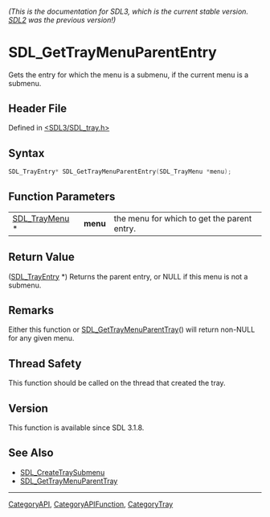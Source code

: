 ###### (This is the documentation for SDL3, which is the current stable version. [SDL2](https://wiki.libsdl.org/SDL2/) was the previous version!)
# SDL_GetTrayMenuParentEntry

Gets the entry for which the menu is a submenu, if the current menu is a submenu.

## Header File

Defined in [<SDL3/SDL_tray.h>](https://github.com/libsdl-org/SDL/blob/main/include/SDL3/SDL_tray.h)

## Syntax

```c
SDL_TrayEntry* SDL_GetTrayMenuParentEntry(SDL_TrayMenu *menu);
```

## Function Parameters

|                                |          |                                             |
| ------------------------------ | -------- | ------------------------------------------- |
| [SDL_TrayMenu](SDL_TrayMenu) * | **menu** | the menu for which to get the parent entry. |

## Return Value

([SDL_TrayEntry](SDL_TrayEntry) *) Returns the parent entry, or NULL if
this menu is not a submenu.

## Remarks

Either this function or
[SDL_GetTrayMenuParentTray](SDL_GetTrayMenuParentTray)() will return
non-NULL for any given menu.

## Thread Safety

This function should be called on the thread that created the tray.

## Version

This function is available since SDL 3.1.8.

## See Also

- [SDL_CreateTraySubmenu](SDL_CreateTraySubmenu)
- [SDL_GetTrayMenuParentTray](SDL_GetTrayMenuParentTray)

----
[CategoryAPI](CategoryAPI), [CategoryAPIFunction](CategoryAPIFunction), [CategoryTray](CategoryTray)

